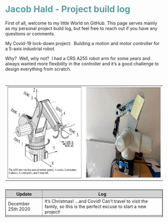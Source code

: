 <!-- #######  YAY, I AM THE SOURCE EDITOR! #########-->
<h1 style="color: #5e9ca0;">Jacob Hald - Project build log&nbsp;</h1>
<p>First of all, welcome to my little World on GitHub. This page serves mainly as my personal project build log, but feel free to reach out if you have any questions or comments.</p>
<p>My Covid-19 lock-down project:&nbsp; Building a motion and motor controller for a 5-axis industrial robot.</p>
<p>Why?&nbsp; Well, why not?&nbsp; I had a CRS A255 robot arm for some years and always wanted more flexibility in the controller and it&rsquo;s a good challenge to design everything from scratch.</p>
<p><strong>&nbsp;</strong></p>

<table  >
<td style="width: 50%;"><img width="283" height="294" src="Git%20hub%20project%20text_files/image002.jpg"></img></td>
<td style="width: 50%;"><img width="385" height="289" src="Git%20hub%20project%20text_files/image004.jpg"></img></td>
</table>

<table style="height: 88px; width: 100%; border-collapse: collapse; float: left;" border="1">
<tbody>
<tr style="height: 16px; background-color: lightgray;">
<th style="width: 23.3835%; border-style: solid; height: 16px;">Update</th>
<th style="width: 76.6165%; border-style: solid; height: 16px;">Log</th>
</tr>
<tr style="height: 18px;">
<td style="width: 23.3835%; height: 18px;">December 25th 2020</td>
<td style="width: 76.6165%; height: 18px;">It&rsquo;s Christmas! &hellip;and Covid! Can&rsquo;t travel to visit the family, so this is the perfect excuse to start a new project!&nbsp;</td>
</tr>
<tr style="height: 18px;">
<td style="width: 23.3835%; height: 18px;">&nbsp;</td>
<td style="width: 76.6165%; height: 18px;">&nbsp;</td>
</tr>
<tr style="height: 18px;">
<td style="width: 23.3835%; height: 18px;">&nbsp;</td>
<td style="width: 76.6165%; height: 18px;">&nbsp;</td>
</tr>
<tr style="height: 18px;">
<td style="width: 23.3835%; height: 18px;">&nbsp;</td>
<td style="width: 76.6165%; height: 18px;">&nbsp;</td>
</tr>
</tbody>
</table>
